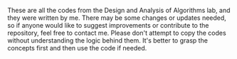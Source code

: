 These are all the codes from the Design and Analysis of Algorithms lab, and they were written by me. There may be some changes or updates needed, so if anyone would like to suggest improvements or 
contribute to the repository, feel free to contact me. Please don't attempt to copy the codes without understanding the logic behind them. It's better to grasp the concepts first and then use the 
code if needed.

